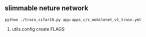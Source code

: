 ## slimmable neture network

```shell script
python ./train_cifar10.py app:apps_c/s_mobilenet_v1_train.yml
```
1. utils.config create FLAGS